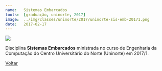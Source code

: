 ```yaml
---
name:  	Sistemas Embarcados
tools: 	[graduação, uninorte, 2017]
image: 	../img/classes/uninorte/2017/uninorte-sis-emb-20171.png
date: 	2017-02-17
---
```


![](../img/classes/uninorte/2017/uninorte-sis-emb-20171.png)

Disciplina **Sistemas Embarcados** ministrada no curso de Engenharia da Computação do Centro Universitário do Norte (Uninorte) em 2017/1.

<p class="text-center">
	<a class="btn btn-outline-primary mt-1" href="{{ site.baseurl }}/classes/">Voltar</a>
</p>

